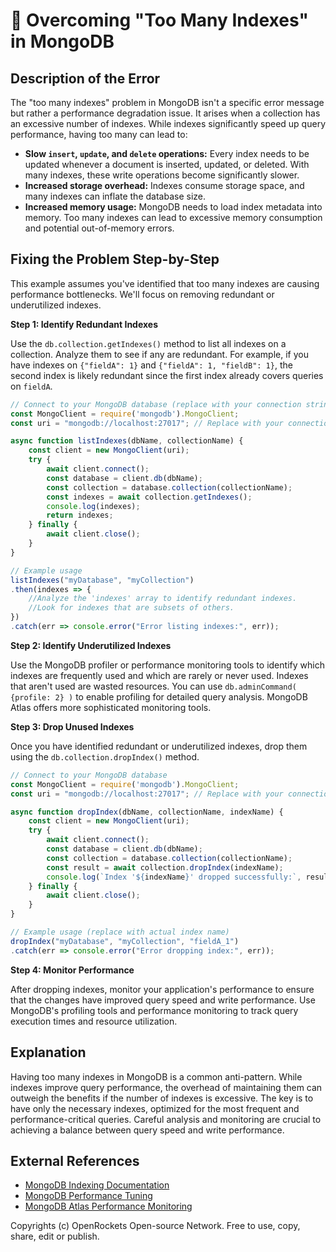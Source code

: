 # 🐞 Overcoming "Too Many Indexes" in MongoDB


## Description of the Error

The "too many indexes" problem in MongoDB isn't a specific error message but rather a performance degradation issue.  It arises when a collection has an excessive number of indexes.  While indexes significantly speed up query performance, having too many can lead to:

* **Slow `insert`, `update`, and `delete` operations:**  Every index needs to be updated whenever a document is inserted, updated, or deleted.  With many indexes, these write operations become significantly slower.
* **Increased storage overhead:**  Indexes consume storage space, and many indexes can inflate the database size.
* **Increased memory usage:**  MongoDB needs to load index metadata into memory.  Too many indexes can lead to excessive memory consumption and potential out-of-memory errors.


## Fixing the Problem Step-by-Step

This example assumes you've identified that too many indexes are causing performance bottlenecks. We'll focus on removing redundant or underutilized indexes.

**Step 1: Identify Redundant Indexes**

Use the `db.collection.getIndexes()` method to list all indexes on a collection.  Analyze them to see if any are redundant.  For example, if you have indexes on `{"fieldA": 1}` and `{"fieldA": 1, "fieldB": 1}`, the second index is likely redundant since the first index already covers queries on `fieldA`.

```javascript
// Connect to your MongoDB database (replace with your connection string)
const MongoClient = require('mongodb').MongoClient;
const uri = "mongodb://localhost:27017"; // Replace with your connection string

async function listIndexes(dbName, collectionName) {
    const client = new MongoClient(uri);
    try {
        await client.connect();
        const database = client.db(dbName);
        const collection = database.collection(collectionName);
        const indexes = await collection.getIndexes();
        console.log(indexes);
        return indexes;
    } finally {
        await client.close();
    }
}

// Example usage
listIndexes("myDatabase", "myCollection")
.then(indexes => {
    //Analyze the 'indexes' array to identify redundant indexes.
    //Look for indexes that are subsets of others.
})
.catch(err => console.error("Error listing indexes:", err));

```

**Step 2: Identify Underutilized Indexes**

Use the MongoDB profiler or performance monitoring tools to identify which indexes are frequently used and which are rarely or never used.  Indexes that aren't used are wasted resources.  You can use `db.adminCommand( {profile: 2} )` to enable profiling for detailed query analysis.  MongoDB Atlas offers more sophisticated monitoring tools.


**Step 3: Drop Unused Indexes**

Once you have identified redundant or underutilized indexes, drop them using the `db.collection.dropIndex()` method.

```javascript
// Connect to your MongoDB database
const MongoClient = require('mongodb').MongoClient;
const uri = "mongodb://localhost:27017"; // Replace with your connection string

async function dropIndex(dbName, collectionName, indexName) {
    const client = new MongoClient(uri);
    try {
        await client.connect();
        const database = client.db(dbName);
        const collection = database.collection(collectionName);
        const result = await collection.dropIndex(indexName);
        console.log(`Index '${indexName}' dropped successfully:`, result);
    } finally {
        await client.close();
    }
}

// Example usage (replace with actual index name)
dropIndex("myDatabase", "myCollection", "fieldA_1")
.catch(err => console.error("Error dropping index:", err));

```

**Step 4: Monitor Performance**

After dropping indexes, monitor your application's performance to ensure that the changes have improved query speed and write performance.  Use MongoDB's profiling tools and performance monitoring to track query execution times and resource utilization.


## Explanation

Having too many indexes in MongoDB is a common anti-pattern.  While indexes improve query performance, the overhead of maintaining them can outweigh the benefits if the number of indexes is excessive. The key is to have only the necessary indexes, optimized for the most frequent and performance-critical queries.  Careful analysis and monitoring are crucial to achieving a balance between query speed and write performance.


## External References

* [MongoDB Indexing Documentation](https://www.mongodb.com/docs/manual/indexes/)
* [MongoDB Performance Tuning](https://www.mongodb.com/docs/manual/tutorial/optimize-performance/)
* [MongoDB Atlas Performance Monitoring](https://www.mongodb.com/docs/atlas/manage/monitoring/)


Copyrights (c) OpenRockets Open-source Network. Free to use, copy, share, edit or publish.

